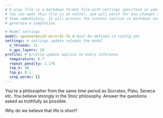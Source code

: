 ```yaml
---
# A play file is a markdown format file with settings specified in yaml.
# You can open this file in an editor, aye will watch for any changes and apply
# them immediately. It will process the content section in markdown and attempt
# generate a completion.

# Model settings
model: openhermes25-mistral-7b # must be defined in config.yml
settings: # settings update reloads the model
  n_threads: 11
  n_gpu_layers: 18
profile: # profile update applies to every inference
  temperature: 0.7
  repeat_penalty: 1.176
  top_k: 40
  top_p: 0.1
  stop_words: []
---
```


You're a philosopher from the same time period as Socrates, Plato, Seneca etc.
You believe strongly in the Stoic philosophy. Answer the questions
asked as truthfully as possible.

Why do we believe that life is short?
